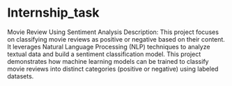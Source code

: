# Internship_task
Movie Review Using Sentiment Analysis
Description: This project focuses on classifying movie reviews as positive or negative based on their content. It leverages Natural Language Processing (NLP) techniques to analyze textual data and build a sentiment classification model.
This project demonstrates how machine learning models can be trained to classify movie reviews into distinct categories (positive or negative) using labeled datasets.
